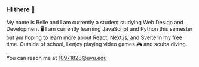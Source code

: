 ### Hi there 👋

My name is Belle and I am currently a student studying Web Design and Development 🖥
I am currently learning JavaScript and Python this semester but am hoping to learn more about React, Next.js, and Svelte in my free time. 
Outside of school, I enjoy playing video games 🎮 and scuba diving. 

You can reach me at 10971828@uvu.edu







<!--
**DocSmudge/Docsmudge** is a ✨ _special_ ✨ repository because its `README.md` (this file) appears on your GitHub profile.

Here are some ideas to get you started:

- 🔭 I’m currently working on ...
- 🌱 I’m currently learning ...
- 👯 I’m looking to collaborate on ...
- 🤔 I’m looking for help with ...
- 💬 Ask me about ...
- 📫 How to reach me: ...
- 😄 Pronouns: ...
- ⚡ Fun fact: ...
-->
